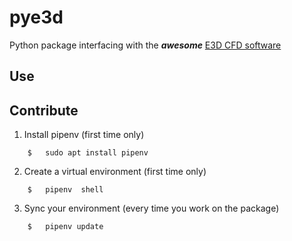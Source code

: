 # pye3d

Python package interfacing with the ***awesome*** [E3D CFD software](https://github.com/AER8875-Projet-integrateur-IV/Euler3D)

## Use

## Contribute

1. Install pipenv   (first time only)

```
    $   sudo apt install pipenv
```

2. Create a virtual environment (first time only)

```
    $   pipenv  shell
```

3. Sync your environment    (every time you work on the package)

```
    $   pipenv update
```
